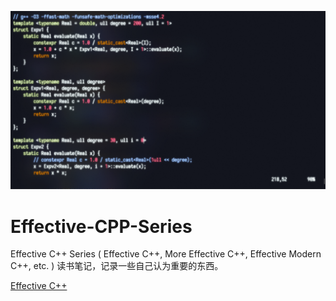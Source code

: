 ![bb](img/bb.png)

# Effective-CPP-Series

Effective C++ Series ( Effective C++, More Effective C++, Effective Modern C++, etc. ) 读书笔记，记录一些自己认为重要的东西。

[Effective C++](Effective%20C++.md)
